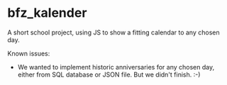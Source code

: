 # bfz_kalender
A short school project, using JS to show a fitting calendar to any chosen day.

Known issues:
- We wanted to implement historic anniversaries for any chosen day, either from SQL database or JSON file. But we didn't finish. :-)
